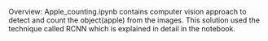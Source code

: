 Overview:
Apple_counting.ipynb contains computer vision approach to detect and count the object(apple) from the images. This solution used the technique called RCNN which is explained in detail in the notebook.
